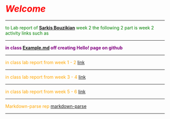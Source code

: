 
 # <span style="text-align: center; color: red;">***Welcome***</span>
 
 ---
 <span style="color: green;">to Lab report of  **[Sarkis Bouzikian](https://github.com/oplikos)** week 2 
the following 2 part is week 2 activity links such as </span>


---
 <span style="color: purple;">**in class 
[Example.md](https://oplikos.github.io/cse15l-lab-reports/example.html)
off creating Hello! page on github**
</span>

---

 <span style="color: orange;">in class lab report from week 1 - 2
[link](https://oplikos.github.io/cse15l-lab-reports/lab-report-1-week-2.html)</span>

---

 <span style="color: orange;">in class lab report from week 3 - 4
[link](https://oplikos.github.io/cse15l-lab-reports/lab-report-2-week-4.html)</span>

---

<span style="color: orange;">in class lab report from week 5 - 6 
[link](https://oplikos.github.io/cse15l-lab-reports/lab-report-3-week-6.html)</span>

---
<span style="color: orange;">Markdown-parse rep
[markdown-parse](https://github.com/oplikos/markdown-parse)</span>
 
 ---

 

